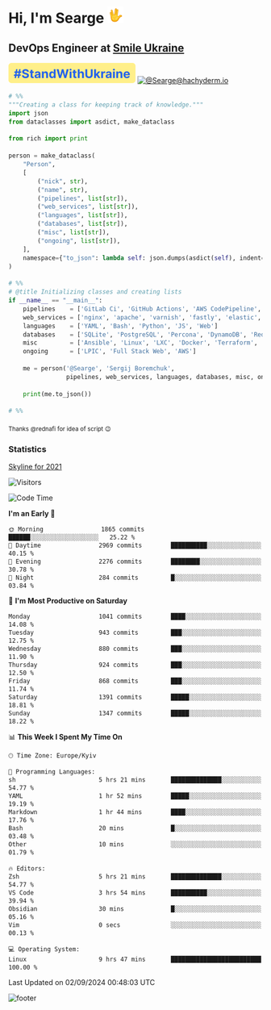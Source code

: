 # Hi, I'm Searge <img src="images/vulcan.webp" style="display: inline-block; margin: 0; height: 2rem" alt="Vulcan salute" />

## DevOps Engineer at [Smile Ukraine](https://smile-ukraine.com/en)

[![Stand With Ukraine](https://raw.githubusercontent.com/vshymanskyy/StandWithUkraine/main/badges/StandWithUkraine.svg)](https://stand-with-ukraine.pp.ua)
<a rel="me" href="https://hachyderm.io/@Searge">![@Searge@hachyderm.io](https://img.shields.io/badge/-@Searge-%232B90D9?logo=mastodon&logoColor=white)</a>

```python
# %%
"""Creating a class for keeping track of knowledge."""
import json
from dataclasses import asdict, make_dataclass

from rich import print

person = make_dataclass(
    "Person",
    [
        ("nick", str),
        ("name", str),
        ("pipelines", list[str]),
        ("web_services", list[str]),
        ("languages", list[str]),
        ("databases", list[str]),
        ("misc", list[str]),
        ("ongoing", list[str]),
    ],
    namespace={"to_json": lambda self: json.dumps(asdict(self), indent=4)},
)

# %%
# @title Initializing classes and creating lists
if __name__ == "__main__":
    pipelines    = ['GitLab Ci', 'GitHub Actions', 'AWS CodePipeline', 'Jenkins']
    web_services = ['nginx', 'apache', 'varnish', 'fastly', 'elastic', 'solr']
    languages    = ['YAML', 'Bash', 'Python', 'JS', 'Web']
    databases    = ['SQLite', 'PostgreSQL', 'Percona', 'DynamoDB', 'Redis']
    misc         = ['Ansible', 'Linux', 'LXC', 'Docker', 'Terraform', 'AWS']
    ongoing      = ['LPIC', 'Full Stack Web', 'AWS']

    me = person('@Searge', 'Sergij Boremchuk',
                pipelines, web_services, languages, databases, misc, ongoing)

    print(me.to_json())

# %%

```

<sub>Thanks @rednafi for idea of script :wink:</sub>

### Statistics

[Skyline for 2021](https://skyline.github.com/Searge/2021)

![Visitors](https://komarev.com/ghpvc/?username=searge&label=Profile%20views&color=0e75b6&style=flat) 
<!--START_SECTION:waka-->
![Code Time](http://img.shields.io/badge/Code%20Time-2%2C744%20hrs%2026%20mins-blue)

**I'm an Early 🐤** 

```text
🌞 Morning                1865 commits        ██████░░░░░░░░░░░░░░░░░░░   25.22 % 
🌆 Daytime                2969 commits        ██████████░░░░░░░░░░░░░░░   40.15 % 
🌃 Evening                2276 commits        ████████░░░░░░░░░░░░░░░░░   30.78 % 
🌙 Night                  284 commits         █░░░░░░░░░░░░░░░░░░░░░░░░   03.84 % 
```
📅 **I'm Most Productive on Saturday** 

```text
Monday                   1041 commits        ████░░░░░░░░░░░░░░░░░░░░░   14.08 % 
Tuesday                  943 commits         ███░░░░░░░░░░░░░░░░░░░░░░   12.75 % 
Wednesday                880 commits         ███░░░░░░░░░░░░░░░░░░░░░░   11.90 % 
Thursday                 924 commits         ███░░░░░░░░░░░░░░░░░░░░░░   12.50 % 
Friday                   868 commits         ███░░░░░░░░░░░░░░░░░░░░░░   11.74 % 
Saturday                 1391 commits        █████░░░░░░░░░░░░░░░░░░░░   18.81 % 
Sunday                   1347 commits        █████░░░░░░░░░░░░░░░░░░░░   18.22 % 
```


📊 **This Week I Spent My Time On** 

```text
🕑︎ Time Zone: Europe/Kyiv

💬 Programming Languages: 
sh                       5 hrs 21 mins       ██████████████░░░░░░░░░░░   54.77 % 
YAML                     1 hr 52 mins        █████░░░░░░░░░░░░░░░░░░░░   19.19 % 
Markdown                 1 hr 44 mins        ████░░░░░░░░░░░░░░░░░░░░░   17.76 % 
Bash                     20 mins             █░░░░░░░░░░░░░░░░░░░░░░░░   03.48 % 
Other                    10 mins             ░░░░░░░░░░░░░░░░░░░░░░░░░   01.79 % 

🔥 Editors: 
Zsh                      5 hrs 21 mins       ██████████████░░░░░░░░░░░   54.77 % 
VS Code                  3 hrs 54 mins       ██████████░░░░░░░░░░░░░░░   39.94 % 
Obsidian                 30 mins             █░░░░░░░░░░░░░░░░░░░░░░░░   05.16 % 
Vim                      0 secs              ░░░░░░░░░░░░░░░░░░░░░░░░░   00.13 % 

💻 Operating System: 
Linux                    9 hrs 47 mins       █████████████████████████   100.00 % 
```


 Last Updated on 02/09/2024 00:48:03 UTC
<!--END_SECTION:waka-->

![footer](https://capsule-render.vercel.app/api?type=waving&color=gradient&customColorList=14,21&height=82&section=footer)

